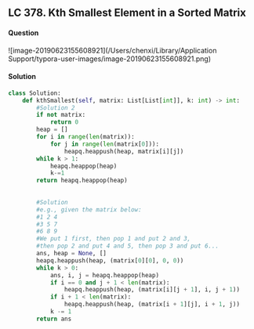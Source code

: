 ## LC 378. Kth Smallest Element in a Sorted Matrix

#### Question

![image-20190623155608921](/Users/chenxi/Library/Application Support/typora-user-images/image-20190623155608921.png)



#### Solution

```python
class Solution:
    def kthSmallest(self, matrix: List[List[int]], k: int) -> int:
        #Solution 2
        if not matrix:
            return 0
        heap = []
        for i in range(len(matrix)):
            for j in range(len(matrix[0])):
                heapq.heappush(heap, matrix[i][j])
        while k > 1:
            heapq.heappop(heap)
            k-=1
        return heapq.heappop(heap)
        
        
        #Solution
        #e.g., given the matrix below:
        #1 2 4
        #3 5 7
        #6 8 9
        #We put 1 first, then pop 1 and put 2 and 3, 
        #then pop 2 and put 4 and 5, then pop 3 and put 6...
        ans, heap = None, []
        heapq.heappush(heap, (matrix[0][0], 0, 0))
        while k > 0:
            ans, i, j = heapq.heappop(heap)
            if i == 0 and j + 1 < len(matrix):
                heapq.heappush(heap, (matrix[i][j + 1], i, j + 1))
            if i + 1 < len(matrix):
                heapq.heappush(heap, (matrix[i + 1][j], i + 1, j))
            k -= 1
        return ans
```



